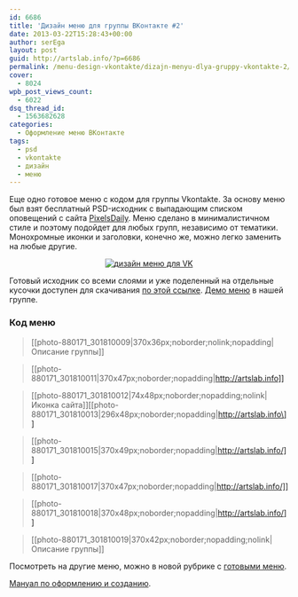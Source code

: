 ```yaml
---
id: 6686
title: 'Дизайн меню для группы ВКонтакте #2'
date: 2013-03-22T15:28:43+00:00
author: serEga
layout: post
guid: http://artslab.info/?p=6686
permalink: /menu-design-vkontakte/dizajn-menyu-dlya-gruppy-vkontakte-2/
cover:
  - 8024
wpb_post_views_count:
  - 6022
dsq_thread_id:
  - 1563682628
categories:
  - Оформление меню ВКонтакте
tags:
  - psd
  - vkontakte
  - дизайн
  - меню
---
```

Еще одно готовое меню с кодом для группы Vkontakte. За основу меню был взят бесплатный PSD-исходник с выпадающим списком оповещений с сайта [PixelsDaily](http://pixelsdaily.com/resources/photoshop/psds/popout-navigation/). Меню сделано в минималистичном стиле и поэтому подойдет для любых групп, независимо от тематики. Монохромные иконки и заголовки, конечно же, можно легко заменить на любые другие.

<center>
  <a href="http://googledrive.com/host/0B9lHVSSSdxdxd0hjdUdmRzY3Tjg/menu_dlya_vk.jpg"><img src="http://googledrive.com/host/0B9lHVSSSdxdxd0hjdUdmRzY3Tjg/menu_dlya_vk-300x257.jpg" alt="дизайн меню для VK" class="aligncenter size-medium wp-image-6687" srcset="http://googledrive.com/host/0B9lHVSSSdxdxd0hjdUdmRzY3Tjg/menu_dlya_vk-300x257.jpg 300w, http://googledrive.com/host/0B9lHVSSSdxdxd0hjdUdmRzY3Tjg/menu_dlya_vk.jpg 370w" sizes="(max-width: 300px) 100vw, 300px" /></a>
</center>



<!--more-->

Готовый исходник со всеми слоями и уже поделенный на отдельные кусочки доступен для скачивания [по этой ссылке](https://www.box.com/s/d0rqqomiji7gwqr9soi0). [Демо меню](http://vk.com/pages?oid=-880171&p=popout_menu) в нашей группе.

### Код меню

> [­[photo-880171_301810009|370x36px;noborder;nolink;nopadding|Описание группы]]

> [­[photo-880171_301810011|370x47px;noborder;nopadding|http://artslab.info]]

> \[­[photo-880171\_301810012|74x48px;noborder;nopadding;nolink|Иконка сайта]\]\[­[photo-880171\_301810013|296x48px;noborder;nopadding|http://artslab.info\]]

> [­[photo-880171_301810015|370x49px;noborder;nopadding|http://artslab.info/]]

> [­[photo-880171_301810017|370x47px;noborder;nopadding|http://artslab.info/]]

> [­[photo-880171_301810018|370x48px;noborder;nopadding|http://artslab.info/]]

> [­[photo-880171_301810019|370x42px;noborder;nopadding;nolink|Описание группы]]

Посмотреть на другие меню, можно в новой рубрике с [готовыми меню](http://artslab.info/category/menu-design-vkontakte/ "готовые дизайны для групп").

[Мануал по оформлению и созданию](http://artslab.info/menu-design-vkontakte/oformlenie-menyu-dlya-gruppy-vkontakte-1/ "Оформление меню для группы ВКонтакте #1").